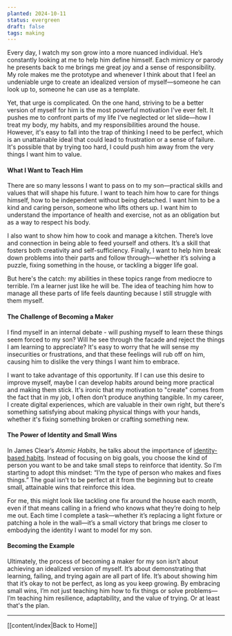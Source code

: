 ```yaml
---
planted: 2024-10-11
status: evergreen
draft: false
tags: making
---
```

Every day, I watch my son grow into a more nuanced individual. He’s constantly looking at me to help him define himself. Each mimicry or parody he presents back to me brings me great joy and a sense of responsibility. My role makes me the prototype and whenever I think about that I feel an undeniable urge to create an idealized version of myself—someone he can look up to, someone he can use as a template.

Yet, that urge is complicated. On the one hand, striving to be a better version of myself for him is the most powerful motivation I've ever felt. It pushes me to confront parts of my life I’ve neglected or let slide—how I treat my body, my habits, and my responsibilities around the house. However, it's easy to fall into the trap of thinking I need to be perfect, which is an unattainable ideal that could lead to frustration or a sense of failure. It's possible that by trying too hard, I could push him away from the very things I want him to value.

#### What I Want to Teach Him

There are so many lessons I want to pass on to my son—practical skills and values that will shape his future. I want to teach him how to care for things himself, how to be independent without being detached. I want him to be a kind and caring person, someone who lifts others up. I want him to understand the importance of health and exercise, not as an obligation but as a way to respect his body.

I also want to show him how to cook and manage a kitchen. There’s love and connection in being able to feed yourself and others. It’s a skill that fosters both creativity and self-sufficiency. Finally, I want to help him break down problems into their parts and follow through—whether it’s solving a puzzle, fixing something in the house, or tackling a bigger life goal.

But here's the catch: my abilities in these topics range from mediocre to terrible. I’m a learner just like he will be. The idea of teaching him how to manage all these parts of life feels daunting because I still struggle with them myself.

#### The Challenge of Becoming a Maker

I find myself in an internal debate - will pushing myself to learn these things seem forced to my son? Will he see through the facade and reject the things I am learning to appreciate? It's easy to worry that he will sense my insecurities or frustrations, and that these feelings will rub off on him, causing him to dislike the very things I want him to embrace.

I want to take advantage of this opportunity. If I can use this desire to improve myself, maybe I can develop habits around being more practical and making them stick. It's ironic that my motivation to "create" comes from the fact that in my job, I often don’t produce anything tangible. In my career, I create digital experiences, which are valuable in their own right, but there's something satisfying about making physical things with your hands, whether it's fixing something broken or crafting something new.

#### The Power of Identity and Small Wins

In James Clear’s _Atomic Habits_, he talks about the importance of [identity-based habits](https://jamesclear.com/identity-based-habits). Instead of focusing on big goals, you choose the kind of person you want to be and take small steps to reinforce that identity. So I’m starting to adopt this mindset: “I’m the type of person who makes and fixes things.” The goal isn’t to be perfect at it from the beginning but to create small, attainable wins that reinforce this idea.

For me, this might look like tackling one fix around the house each month, even if that means calling in a friend who knows what they’re doing to help me out. Each time I complete a task—whether it’s replacing a light fixture or patching a hole in the wall—it’s a small victory that brings me closer to embodying the identity I want to model for my son.

#### Becoming the Example

Ultimately, the process of becoming a maker for my son isn’t about achieving an idealized version of myself. It’s about demonstrating that learning, failing, and trying again are all part of life. It’s about showing him that it’s okay to not be perfect, as long as you keep growing. By embracing small wins, I’m not just teaching him how to fix things or solve problems—I’m teaching him resilience, adaptability, and the value of trying. Or at least that's the plan.

---
[[content/index|Back to Home]]